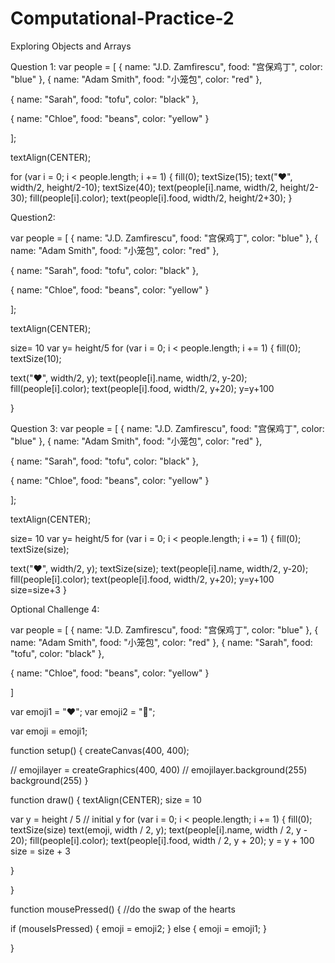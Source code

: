 
# Computational-Practice-2
Exploring Objects and Arrays

Question 1:
var people = [
  {
    name: "J.D. Zamfirescu",
    food: "宫保鸡丁",
    color: "blue"
  },
  {
    name: "Adam Smith",
    food: "小笼包",
    color: "red"
  },
  
  {
    name: "Sarah",
    food: "tofu",
    color: "black"
  },
  
  {
    name: "Chloe",
    food: "beans",
    color: "yellow"
  }

  
  
];

textAlign(CENTER);

for (var i = 0; i < people.length; i += 1) {
  fill(0);
  textSize(15);
  text("❤️", width/2, height/2-10);
  textSize(40);
  text(people[i].name, width/2, height/2-30);
  fill(people[i].color);
  text(people[i].food, width/2, height/2+30);
}

Question2:

var people = [
  {
    name: "J.D. Zamfirescu",
    food: "宫保鸡丁",
    color: "blue"
  },
  {
    name: "Adam Smith",
    food: "小笼包",
    color: "red"
  },
  
  {
    name: "Sarah",
    food: "tofu",
    color: "black"
  },
  
  {
    name: "Chloe",
    food: "beans",
    color: "yellow"
  }

  
  
];

textAlign(CENTER);

size= 10 
  var y= height/5 
for (var i = 0; i < people.length; i += 1) {
  fill(0);
  textSize(10);
	

  text("❤️", width/2, y);
  text(people[i].name, width/2, y-20);
  fill(people[i].color);
  text(people[i].food, width/2, y+20);
  y=y+100
 
}

Question 3:
var people = [
  {
    name: "J.D. Zamfirescu",
    food: "宫保鸡丁",
    color: "blue"
  },
  {
    name: "Adam Smith",
    food: "小笼包",
    color: "red"
  },
  
  {
    name: "Sarah",
    food: "tofu",
    color: "black"
  },
  
  {
    name: "Chloe",
    food: "beans",
    color: "yellow"
  }

  
  
];

textAlign(CENTER);

size= 10 
  var y= height/5 
for (var i = 0; i < people.length; i += 1) {
  fill(0);
  textSize(size);
	

  text("❤️", width/2, y);
  textSize(size);
  text(people[i].name, width/2, y-20);
  fill(people[i].color);
  text(people[i].food, width/2, y+20);
  y=y+100
  size=size+3
}

Optional Challenge 4:

var people = [
{
    name: "J.D. Zamfirescu",
    food: "宫保鸡丁",
    color: "blue"
  },
  {
    name: "Adam Smith",
    food: "小笼包",
    color: "red"
  },
  {
    name: "Sarah",
    food: "tofu",
    color: "black"
  },

  {
    name: "Chloe",
    food: "beans",
    color: "yellow"
  }

]

var emoji1 = "❤️";
var emoji2 = "💖";

var emoji = emoji1;



function setup() {
  createCanvas(400, 400);

  //   emojilayer = createGraphics(400, 400)
  //   emojilayer.background(255)
  background(255)
}

function draw() {
  textAlign(CENTER);
  size = 10

  var y = height / 5 // initial y
  for (var i = 0; i < people.length; i += 1) {
    fill(0);
    textSize(size)
    text(emoji, width / 2, y);
    text(people[i].name, width / 2, y - 20);
    fill(people[i].color);
    text(people[i].food, width / 2, y + 20);
    y = y + 100
    size = size + 3

  }

}

function mousePressed() {
  //do the swap of the hearts


  if (mouseIsPressed) {
    emoji = emoji2;
  } else {
    emoji = emoji1;
  }

}
